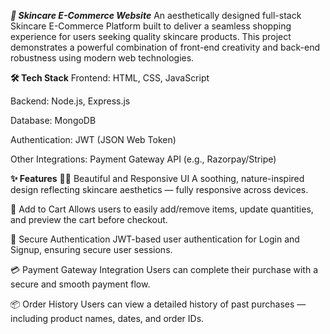 ***🌿 Skincare E-Commerce Website***
An aesthetically designed full-stack Skincare E-Commerce Platform built to deliver a seamless shopping experience for users seeking quality skincare products. This project demonstrates a powerful combination of front-end creativity and back-end robustness using modern web technologies.

**🛠️ Tech Stack**
Frontend: HTML, CSS, JavaScript

Backend: Node.js, Express.js

Database: MongoDB

Authentication: JWT (JSON Web Token)

Other Integrations: Payment Gateway API (e.g., Razorpay/Stripe)

**✨ Features**
👩‍🎨 Beautiful and Responsive UI
A soothing, nature-inspired design reflecting skincare aesthetics — fully responsive across devices.

🛒 Add to Cart
Allows users to easily add/remove items, update quantities, and preview the cart before checkout.

🔐 Secure Authentication
JWT-based user authentication for Login and Signup, ensuring secure user sessions.

💳 Payment Gateway Integration
Users can complete their purchase with a secure and smooth payment flow.

📦 Order History
Users can view a detailed history of past purchases — including product names, dates, and order IDs.
